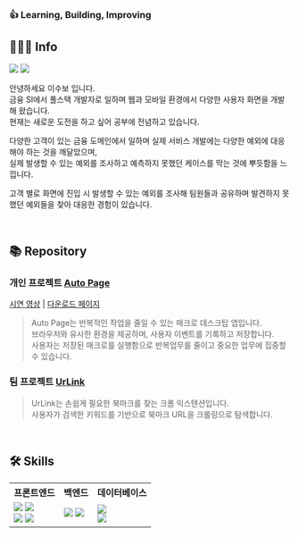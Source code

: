 ### 👍 Learning, Building, Improving
## 🧑🏼‍💻 Info
[<img src="https://img.shields.io/badge/학습 기록-20232a.svg?style=for-the-badge&logo=Notion&logoColor=F3F5F5" />](https://forest-cloche-c20.notion.site/181df8137c58812ca86dde83983f268a)
[<img src="https://img.shields.io/badge/블로그-20232a.svg?style=for-the-badge&logo=Velog&logoColor=#20C997" />](https://velog.io/@sjsrkdgks)

안녕하세요 이수보 입니다.<br />
금융 SI에서 풀스택 개발자로 일하며 웹과 모바일 환경에서 다양한 사용자 화면을 개발해 왔습니다.<br />
현재는 새로운 도전을 하고 싶어 공부에 전념하고 있습니다.<br />

다양한 고객이 있는 금융 도메인에서 일하며 실제 서비스 개발에는 다양한 예외에 대응해야 하는 것을 깨달았으며,<br />
실제 발생할 수 있는 예외를 조사하고 예측하지 못했던 케이스를 막는 것에 뿌듯함을 느낍니다.<br />

고객 별로 화면에 진입 시 발생할 수 있는 예외를 조사해 팀원들과 공유하며 발견하지 못했던 예외들을 찾아 대응한 경험이 있습니다.

<br />

## 📚 Repository
### 개인 프로젝트 [Auto Page](https://github.com/soobolee/auto-page)
[시연 영상](https://www.youtube.com/watch?v=OHQtxUwDZ5Q) | [다운로드 페이지](https://auto-page.site/)
>
> Auto Page는 반복적인 작업을 줄일 수 있는 매크로 데스크탑 앱입니다.<br />
> 브라우저와 유사한 환경을 제공하며, 사용자 이벤트를 기록하고 저장합니다.<br />
> 사용자는 저장된 매크로를 실행함으로 반복업무를 줄이고 중요한 업무에 집중할 수 있습니다.



### 팀 프로젝트 [UrLink](https://github.com/ECMA-393/UrLink-Extension)
>
> UrLink는 손쉽게 필요한 북마크를 찾는 크롬 익스텐션입니다.<br />
> 사용자가 검색한 키워드를 기반으로 북마크 URL을 크롤링으로 탐색합니다.<br />

<br />

## 🛠️ Skills
<div align="center">
 <table>
  <tr>
   <th>프론트엔드</th>
   <th>백엔드</th>
   <th>데이터베이스</th>
  </tr>
  <tr>
   <td>
    <img src="https://img.shields.io/badge/JavaScript-20232a.svg?style=for-the-badge&logo=JavaScript&logoColor=F7DF1E" />
    <img src="https://img.shields.io/badge/React-20232a.svg?style=for-the-badge&logo=react&logoColor=61DAFB" /><br />
    <img src="https://img.shields.io/badge/Vue-20232a.svg?style=for-the-badge&logo=Vue.js&logoColor=4FC08D" />
    <img src="https://img.shields.io/badge/JQuery-20232a.svg?style=for-the-badge&logo=JQuery&logoColor=0769AD" />
   </td>
   <td>
    <img src="https://img.shields.io/badge/Java-20232a.svg?style=for-the-badge&logo=Java&logoColor=F7DF1E" />
    <img src="https://img.shields.io/badge/Node-20232a.svg?style=for-the-badge&logo=Node.js&logoColor=6DB33F" />
   </td>
   <td>
    <img src="https://img.shields.io/badge/PostgreSQL-20232a.svg?style=for-the-badge&logo=PostgreSQL&logoColor=4169E1" /><br />
    <img src="https://img.shields.io/badge/MySQL-20232a.svg?style=for-the-badge&logo=MySQL&logoColor=4479A1" />
   </td>
  </tr>
 </table>
</div>
 
<!--
**soobolee/soobolee** is a ✨ _special_ ✨ repository because its `README.md` (this file) appears on your GitHub profile.

Here are some ideas to get you started:

- 🔭 I’m currently working on ...
- 👯 I’m looking to collaborate on ...
- 🤔 I’m looking for help with ...
- 💬 Ask me about ...
- 📫 How to reach me: ...
- 😄 Pronouns: ...
- ⚡ Fun fact: ...
-->
